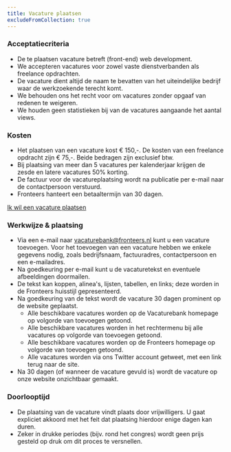 ```yaml
---
title: Vacature plaatsen
excludeFromCollection: true
---
```

### Acceptatiecriteria

- De te plaatsen vacature betreft (front-end) web development.
- We accepteren vacatures voor zowel vaste dienstverbanden als freelance opdrachten.
- De vacature dient altijd de naam te bevatten van het uiteindelijke bedrijf waar de werkzoekende terecht komt.
- We behouden ons het recht voor om vacatures zonder opgaaf van redenen te weigeren.
- We houden geen statistieken bij van de vacatures aangaande het aantal views.

### Kosten

- Het plaatsen van een vacature kost € 150,-. De kosten van een freelance opdracht zijn € 75,-. Beide bedragen zijn exclusief btw.
- Bij plaatsing van meer dan 5 vacatures per kalenderjaar krijgen de zesde en latere vacatures 50% korting.
- De factuur voor de vacatureplaatsing wordt na publicatie per e-mail naar de contactpersoon verstuurd.
- Fronteers hanteert een betaaltermijn van 30 dagen.

<a href="mailto:vacaturebank@fronteers.nl?subject=Ik%20wil%20een%20vacature%20plaatsen&body=Bedankt%20voor%20je%20interesse%20in%20het%20plaatsen%20van%20een%20vacature!%20%0AVul%20onderstaande%20graag%20zo%20volledig%20mogelijk%20in.%20We%20nemen%20zo%20spoedig%20mogelijk%20contact%20met%20je%20op.%20Onze%20vereniging%20draait%20echter%20op%20vrijwilligers%2C%20houd%20er%20dus%20rekening%20mee%20dat%20een%20reactie%20niet%20altijd%20dezelfde%20dag%20komt%2C%20en%20het%20in%20drukke%20periodes%20zelfs%20een%20week%20kan%20duren.%0A%0AIk%20ga%20akkoord%20met%20de%20voorwaarden%3A%20ja%2Fnee%0A%0ANaam%20contactpersoon%3A%0AE-mailadres%20contactpersoon%3A%0ATelefoonnummer%3A%0ABedrijfsnaam%3A%0A%0AFactuuradres%3A%0A%0AE-mailadres%20voor%20de%20factuur%3A%0AUw%20kenmerk%20(optioneel%2C%20bijvoorbeeld%20een%20inkoopnummer)%3A%0ADienstverband%20of%20freelance%3F%20%0A%0AUw%20website%3A%0ATwitter-account%20bedrijf%20(optioneel)%3A%0ALinkedIn-account%20bedrijf%20(optioneel)%3A%0AMastodon-account%20bedrijf%20(optioneel)%3A%0A%0AEventuele%20opmerkingen%20of%20vragen%3A%0A" class="button button-parentheses">Ik wil een vacature plaatsen</a>


### Werkwijze & plaatsing

- Via een e-mail naar [vacaturebank@fronteers.nl](mailto:vacaturebank@fronteers.nl?subject=Ik%20wil%20een%20vacature%20plaatsen&body=Bedankt%20voor%20je%20interesse%20in%20het%20plaatsen%20van%20een%20vacature!%20%0AVul%20onderstaande%20graag%20zo%20volledig%20mogelijk%20in.%20We%20nemen%20zo%20spoedig%20mogelijk%20contact%20met%20je%20op.%20Onze%20vereniging%20draait%20echter%20op%20vrijwilligers%2C%20houd%20er%20dus%20rekening%20mee%20dat%20een%20reactie%20niet%20altijd%20dezelfde%20dag%20komt%2C%20en%20het%20in%20drukke%20periodes%20zelfs%20een%20week%20kan%20duren.%0A%0AIk%20ga%20akkoord%20met%20de%20voorwaarden%3A%20ja%2Fnee%0A%0ANaam%20contactpersoon%3A%0AE-mailadres%20contactpersoon%3A%0ATelefoonnummer%3A%0ABedrijfsnaam%3A%0A%0AFactuuradres%3A%0A%0AE-mailadres%20voor%20de%20factuur%3A%0AUw%20kenmerk%20(optioneel%2C%20bijvoorbeeld%20een%20inkoopnummer)%3A%0ADienstverband%20of%20freelance%3F%20%0A%0AUw%20website%3A%0ATwitter-account%20bedrijf%20(optioneel)%3A%0ALinkedIn-account%20bedrijf%20(optioneel)%3A%0AMastodon-account%20bedrijf%20(optioneel)%3A%0A%0AEventuele%20opmerkingen%20of%20vragen%3A%0A) kunt u een vacature toevoegen. Voor het toevoegen van een vacature hebben we enkele gegevens nodig, zoals bedrijfsnaam, factuuradres, contactpersoon en een e-mailadres.
- Na goedkeuring per e-mail kunt u de vacaturetekst en eventuele afbeeldingen doormailen.
- De tekst kan koppen, alinea's, lijsten, tabellen, en links; deze worden in de Fronteers huisstijl gepresenteerd.
- Na goedkeuring van de tekst wordt de vacature 30 dagen prominent op de website geplaatst.
  - Alle beschikbare vacatures worden op de Vacaturebank homepage op volgorde van toevoegen getoond.
  - Alle beschikbare vacatures worden in het rechtermenu bij alle vacatures op volgorde van toevoegen getoond.
  - Alle beschikbare vacatures worden op de Fronteers homepage op volgorde van toevoegen getoond.
  - Alle vacatures worden via ons Twitter account getweet, met een link terug naar de site.
- Na 30 dagen (of wanneer de vacature gevuld is) wordt de vacature op onze website onzichtbaar gemaakt.

### Doorlooptijd

- De plaatsing van de vacature vindt plaats door vrijwilligers. U gaat expliciet akkoord met het feit dat plaatsing hierdoor enige dagen kan duren.
- Zeker in drukke periodes (bijv. rond het congres) wordt geen prijs gesteld op druk om dit proces te versnellen.
